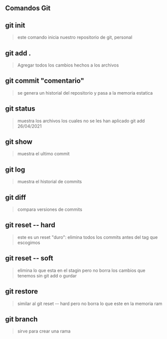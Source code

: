 ## Comandos Git

## git init
>este comando inicia nuestro repositorio de git, personal
## git add .
>Agregar todos los cambios hechos a los archivos
## git commit "comentario"
>se genera un historial del repositorio y pasa a la memoria estatica
## git status
>muestra los archivos los cuales no se les han aplicado git add
26/04/2021
## git show
>muestra el ultimo commit 
## git log
>muestra el historial de commits 
## git diff <tag> <tag>
>compara versiones de commits
## git reset -- hard <tag>
>este es un reset "duro": elimina todos los commits antes del tag que escogimos
## git reset -- soft
>elimina lo que esta en el stagin pero no borra los cambios que tenemos sin git add o gurdar 
## git restore <archivo>
> similar al git reset -- hard pero no borra lo que este en la memoria ram 
## git branch <nombre de la rama>
>sirve para crear una rama
